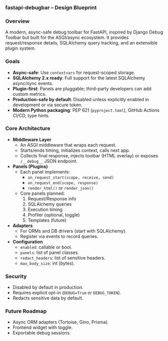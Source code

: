 ### fastapi-debugbar – Design Blueprint

### Overview

A modern, async-safe debug toolbar for FastAPI, inspired by Django Debug Toolbar but built for the ASGI/async ecosystem. It provides request/response details, SQLAlchemy query tracking, and an extensible plugin system.

### Goals

- **Async-safe**: Use `contextvars` for request-scoped storage.
- **SQLAlchemy 2.x ready**: Full support for the latest SQLAlchemy async/sync events.
- **Plugin-first**: Panels are pluggable; third-party developers can add custom metrics.
- **Production-safe by default**: Disabled unless explicitly enabled in development or via secure token.
- **Modern Python packaging**: PEP 621 (`pyproject.toml`), GitHub Actions CI/CD, type hints.

### Core Architecture

- **Middleware Layer**
  - An ASGI middleware that wraps each request.
  - Starts/ends timing, initializes context, calls next app.
  - Collects final response, injects toolbar (HTML overlay) or exposes `/__debug__` JSON endpoint.
- **Panels (Plugins)**
  - Each panel implements:
    - `on_request_start(scope, receive, send)`
    - `on_request_end(scope, response)`
    - `render_html()` or `render_json()`
  - Core panels planned:
    1. Request/Response info
    2. SQLAlchemy queries
    3. Execution timing
    4. Profiler (optional, toggle)
    5. Templates (future)
- **Adapters**
  - For ORMs and DB drivers (start with SQLAlchemy).
  - Register via events to record queries.
- **Configuration**
  - `enabled`: callable or bool.
  - `panels`: list of panel classes.
  - `redact_headers`: list of sensitive headers.
  - `max_body_size`: int (bytes).

### Security

- Disabled by default in production.
- Requires explicit opt-in (`DEBUG=True` or `DEBUG_TOKEN`).
- Redacts sensitive data by default.

### Future Roadmap

- Async ORM adapters (Tortoise, Gino, Prisma).
- Frontend widget with toggle.
- Exportable debug sessions.
